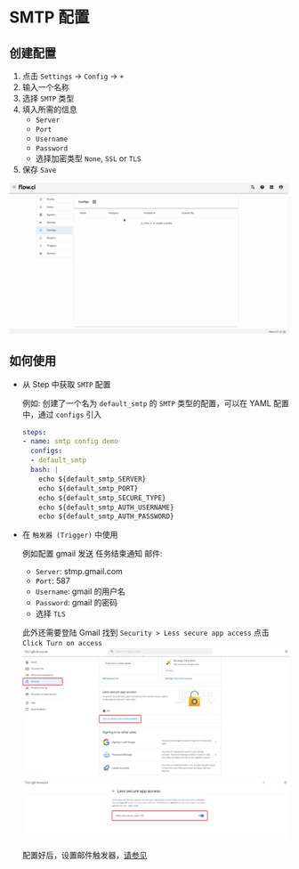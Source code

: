 # SMTP 配置

## 创建配置

1. 点击 `Settings` -> `Config` -> `+`
2. 输入一个名称
3. 选择 `SMTP` 类型
4. 填入所需的信息
   - `Server`
   - `Port`
   - `Username`
   - `Password`
   - 选择加密类型 `None`, `SSL` or `TLS`
5. 保存 `Save`

![create smtp](../../images/config/create_smtp.gif)

## 如何使用

- 从 Step 中获取 `SMTP` 配置

  例如: 创建了一个名为 `default_smtp` 的 `SMTP` 类型的配置，可以在 YAML 配置中，通过 `configs` 引入

  ```yaml
  steps:
  - name: smtp config demo
    configs:
    - default_smtp
    bash: |
      echo ${default_smtp_SERVER}
      echo ${default_smtp_PORT}
      echo ${default_smtp_SECURE_TYPE}
      echo ${default_smtp_AUTH_USERNAME}
      echo ${default_smtp_AUTH_PASSWORD}
  ```

- 在 `触发器 (Trigger)` 中使用

  例如配置 gmail 发送 任务结束通知 邮件:
  - `Server`: stmp.gmail.com
  - `Port`: 587
  - `Username`: gmail 的用户名
  - `Password`: gmail 的密码
  - 选择 `TLS`

  此外还需要登陆 Gmail 
  找到 `Security > Less secure app access`
  点击 `Click Turn on access`
  ![gmail_1](../../images/config/gmail_setting_1.png)
  ![gmail_2](../../images/config/gmail_setting_2.png)

  配置好后，设置邮件触发器，[请参见](cn/trigger/email.md)
